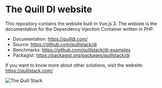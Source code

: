 # The Quill DI website

This repository contains the website built in Vue.js 3. The
webiste is the documentation for the Dependency Injection
Container written in PHP.

- Documentation: https://quilldi.com/
- Source: https://github.com/quillstack/di
- Benchmarks: https://github.com/quillstack/di-examples
- Packagist: https://packagist.org/packages/quillstack/di 

If you want to know more about other solutions, visit the website: \
https://quillstack.com/ 

![The Quill Stack](http://quillstack.com/quillstack.png)
